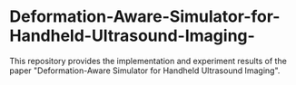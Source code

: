 # Deformation-Aware-Simulator-for-Handheld-Ultrasound-Imaging-
This repository provides the implementation and experiment results of the paper "Deformation-Aware Simulator for Handheld Ultrasound Imaging".
